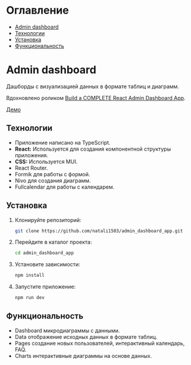 # Оглавление

- [Admin dashboard](#Admin-dashboard)
- [Технологии](#Технологии)
- [Установка](#Установка)
- [Функциональность](#Функциональность)

# Admin dashboard

Дашборды с визуализацией данных в формате таблиц и диаграмм.

Вдохновлено роликом [Build a COMPLETE React Admin Dashboard App](https://www.youtube.com/watch?v=wYpCWwD1oz0&ab_channel=EdRoh).

[Демо](https://natali1503.github.io/admin_dashboard_app/)

## Технологии

- Приложение написано на TypeScript.
- **React:** Используется для создания компонентной структуры приложения.
- **CSS:** Используется MUI.
- React Router.
- Formik для работы с формой.
- Nivo для создания диаграмм.
- Fullcalendar для работы с календарем.

## Установка

1. Клонируйте репозиторий:

   ```bash
   git clone https://github.com/natali1503/admin_dashboard_app.git
   ```

2. Перейдите в каталог проекта:

   ```bash
   cd admin_dashboard_app
   ```

3. Установите зависимости:

   ```bash
   npm install
   ```

4. Запустите приложение:

   ```bash
   npm run dev
   ```

## Функциональность

- Dashboard микродиаграммы с данными.
- Data отображение исходных данных в формате таблиц.
- Pages создание новых пользователей, интерактивный календарь, FAQ.
- Charts интерактивные диаграммы на основе данных.
